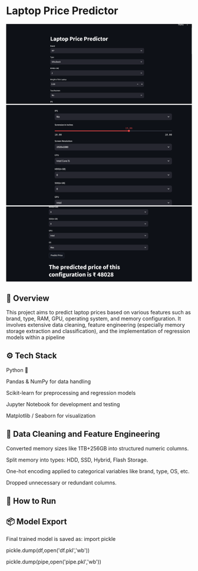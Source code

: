 # Laptop Price Predictor
![Alt Text](img1.png)
![Alt Text](img2.png)
![Alt Text](img3.png)
## 📌 Overview
This project aims to predict laptop prices based on various features such as brand, type, RAM, GPU, operating system, and memory configuration. It involves extensive data cleaning, feature engineering (especially memory storage extraction and classification), and the implementation of regression models within a pipeline

## ⚙️ Tech Stack
Python 🐍

Pandas & NumPy for data handling

Scikit-learn for preprocessing and regression models

Jupyter Notebook for development and testing

Matplotlib / Seaborn for visualization

## 🧼 Data Cleaning and Feature Engineering
Converted memory sizes like 1TB+256GB into structured numeric columns.

Split memory into types: HDD, SSD, Hybrid, Flash Storage.

One-hot encoding applied to categorical variables like brand, type, OS, etc.

Dropped unnecessary or redundant columns.

## 📌 How to Run

## 📦 Model Export
Final trained model is saved as:
import pickle

pickle.dump(df,open('df.pkl','wb'))

pickle.dump(pipe,open('pipe.pkl','wb'))



